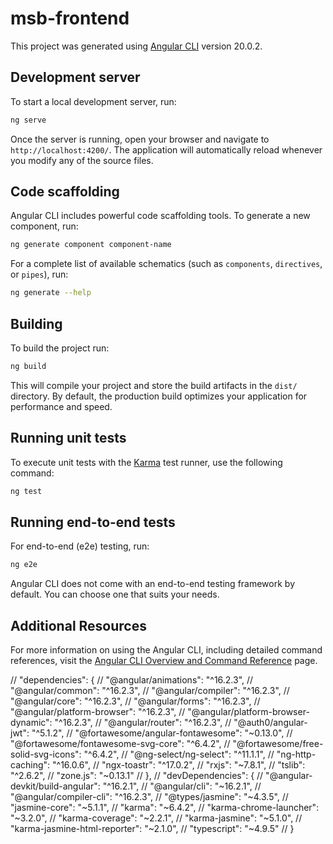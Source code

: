 # msb-frontend

This project was generated using [Angular CLI](https://github.com/angular/angular-cli) version 20.0.2.

## Development server

To start a local development server, run:

```bash
ng serve
```

Once the server is running, open your browser and navigate to `http://localhost:4200/`. The application will automatically reload whenever you modify any of the source files.

## Code scaffolding

Angular CLI includes powerful code scaffolding tools. To generate a new component, run:

```bash
ng generate component component-name
```

For a complete list of available schematics (such as `components`, `directives`, or `pipes`), run:

```bash
ng generate --help
```

## Building

To build the project run:

```bash
ng build
```

This will compile your project and store the build artifacts in the `dist/` directory. By default, the production build optimizes your application for performance and speed.

## Running unit tests

To execute unit tests with the [Karma](https://karma-runner.github.io) test runner, use the following command:

```bash
ng test
```

## Running end-to-end tests

For end-to-end (e2e) testing, run:

```bash
ng e2e
```

Angular CLI does not come with an end-to-end testing framework by default. You can choose one that suits your needs.

## Additional Resources

For more information on using the Angular CLI, including detailed command references, visit the [Angular CLI Overview and Command Reference](https://angular.dev/tools/cli) page.

// "dependencies": {
//   "@angular/animations": "^16.2.3",
//   "@angular/common": "^16.2.3",
//   "@angular/compiler": "^16.2.3",
//   "@angular/core": "^16.2.3",
//   "@angular/forms": "^16.2.3",
//   "@angular/platform-browser": "^16.2.3",
//   "@angular/platform-browser-dynamic": "^16.2.3",
//   "@angular/router": "^16.2.3",
//   "@auth0/angular-jwt": "^5.1.2",
//   "@fortawesome/angular-fontawesome": "~0.13.0",
//   "@fortawesome/fontawesome-svg-core": "^6.4.2",
//   "@fortawesome/free-solid-svg-icons": "^6.4.2",
//   "@ng-select/ng-select": "^11.1.1",
//   "ng-http-caching": "^16.0.6",
//   "ngx-toastr": "^17.0.2",
//   "rxjs": "~7.8.1",
//   "tslib": "^2.6.2",
//   "zone.js": "~0.13.1"
// },
// "devDependencies": {
//   "@angular-devkit/build-angular": "^16.2.1",
//   "@angular/cli": "~16.2.1",
//   "@angular/compiler-cli": "^16.2.3",
//   "@types/jasmine": "~4.3.5",
//   "jasmine-core": "~5.1.1",
//   "karma": "~6.4.2",
//   "karma-chrome-launcher": "~3.2.0",
//   "karma-coverage": "~2.2.1",
//   "karma-jasmine": "~5.1.0",
//   "karma-jasmine-html-reporter": "~2.1.0",
//   "typescript": "~4.9.5"
// }
